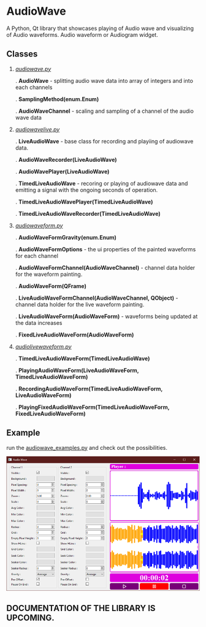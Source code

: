 
# AudioWave

A Python, Qt library that showcases playing of Audio wave and visualizing of Audio waveforms. Audio waveform or Audiogram widget.

## Classes

1. [*audiowave.py*](audiowave/audiowave.py)

    . **AudioWave** - splitting audio wave data into array of integers and into each channels

    . **SamplingMethod(enum.Enum)**
    
    . **AudioWaveChannel** - scaling and sampling of a channel of the audio wave data

2. [*audiowavelive.py*](audiowave/audiowavelive.py)

    . **LiveAudioWave** - base class for recording and playiing of audiowave data.

    . **AudioWaveRecorder(LiveAudioWave)**

    . **AudioWavePlayer(LiveAudioWave)**

    . **TimedLiveAudioWave** - recoring or playing of audiowave data and emitting a signal with the ongoing seconds of operation.

    . **TimedLiveAudioWavePlayer(TimedLiveAudioWave)**

    . **TimedLiveAudioWaveRecorder(TimedLiveAudioWave)**


3. [*audiowaveform.py*](audiowave/audiowaveform.py)

    . **AudioWaveFormGravity(enum.Enum)**

    . **AudioWaveFormOptions** - the ui properties of the painted waveforms for each channel

    . **AudioWaveFormChannel(AudioWaveChannel)** - channel data holder for the waveform painting.

    . **AudioWaveForm(QFrame)**

    . **LiveAudioWaveFormChannel(AudioWaveChannel, QObject)** - channel data holder for the live waveform painting.

    . **LiveAudioWaveForm(AudioWaveForm)** - waveforms being updated at the data increases

    . **FixedLiveAudioWaveForm(AudioWaveForm)**

4. [*audiolivewaveform.py*](audiowave\audiolivewaveform.py)

    . **TimedLiveAudioWaveForm(TimedLiveAudioWave)**
    
    . **PlayingAudioWaveForm(LiveAudioWaveForm, TimedLiveAudioWaveForm)**
    
    . **RecordingAudioWaveForm(TimedLiveAudioWaveForm, LiveAudioWaveForm)**
    
    . **PlayingFixedAudioWaveForm(TimedLiveAudioWaveForm, FixedLiveAudioWaveForm)**

## Example
run the [audiowave_examples.py](tests\audiowave_examples.py) and check out the possibilities.

![audiowave_examples.png](tests\test.PNG)


## DOCUMENTATION OF THE LIBRARY IS UPCOMING.
